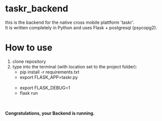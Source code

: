 # taskr_backend
this is the backend for the native cross mobile plattform 'taskr'. </br>
It is written completely in Python and uses Flask + postgresql (psycopg2).</br>

<h1>How to use</h1>
<ol>
   <li>clone repository</li>
<li>type into the terminal (with location set to the project folder):
   <ul>
      <li>pip install -r requirements.txt</li>
      <li>export FLASK_APP=taskr.py</li>
      <li>export FLASK_DEBUG=1</li>
      <li>flask run</li>
   </ul>
   </li>
</ol><br><br><b>
Congratulations, your Backend is running.</b>
